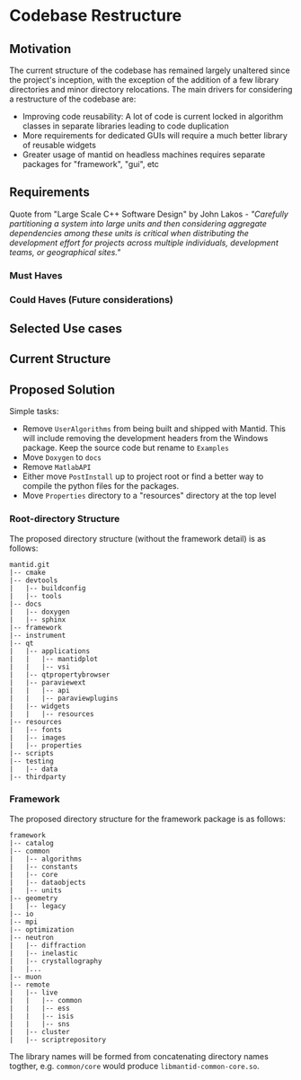# Codebase Restructure #

## Motivation ##

The current structure of the codebase has remained largely unaltered since the project's inception, with the exception of the addition of a few library directories and minor directory relocations. The main drivers for considering a restructure of the codebase are:

- Improving code reusability: A lot of code is current locked in algorithm classes in separate libraries leading to code duplication
- More requirements for dedicated GUIs will require a much better library of reusable widgets
- Greater usage of mantid on headless machines requires separate packages for "framework", "gui", etc


## Requirements ##

Quote from "Large Scale C++ Software Design" by John Lakos - *"Carefully partitioning a system into large units and then considering aggregate dependencies among these units is critical when distributing the development effort for projects across multiple individuals, development teams, or geographical sites."*

### Must Haves ###

### Could Haves (Future considerations) ###

## Selected Use cases ##

## Current Structure ##

## Proposed Solution ##

Simple tasks:

- Remove `UserAlgorithms` from being built and shipped with Mantid. This will include removing the development headers from the Windows package. Keep the source code but rename to `Examples`
- Move `Doxygen` to `docs`
- Remove `MatlabAPI`
- Either move `PostInstall` up to project root or find a better way to compile the python files for the packages.
- Move `Properties` directory to a "resources" directory at the top level

### Root-directory Structure ###

The proposed directory structure (without the framework detail) is as follows:

	mantid.git
	|-- cmake
	|-- devtools
	|   |-- buildconfig
	|   |-- tools
	|-- docs
	|   |-- doxygen
	|   |-- sphinx
	|-- framework
	|-- instrument
	|-- qt
	|   |-- applications
	|   |   |-- mantidplot
	|   |   |-- vsi
	|   |-- qtpropertybrowser
	|   |-- paraviewext
	|   |   |-- api
	|   |   |-- paraviewplugins
	|   |-- widgets
	|   |   |-- resources
	|-- resources
	|   |-- fonts
	|   |-- images
	|   |-- properties
	|-- scripts
	|-- testing
	|   |-- data
	|-- thirdparty

### Framework ###

The proposed directory structure for the framework package is as follows:

	framework
	|-- catalog
	|-- common
	|   |-- algorithms
	|   |-- constants
	|   |-- core
	|   |-- dataobjects
	|   |-- units
	|-- geometry
	|   |-- legacy
	|-- io
	|-- mpi
	|-- optimization
	|-- neutron
	|   |-- diffraction
	|   |-- inelastic
	|   |-- crystallography
	|   |...
	|-- muon
	|-- remote
	|   |-- live
	|   |   |-- common
	|   |   |-- ess
	|   |   |-- isis
	|   |   |-- sns
	|   |-- cluster
	|   |-- scriptrepository

The library names will be formed from concatenating directory names togther, e.g. `common/core` would produce `libmantid-common-core.so`.

